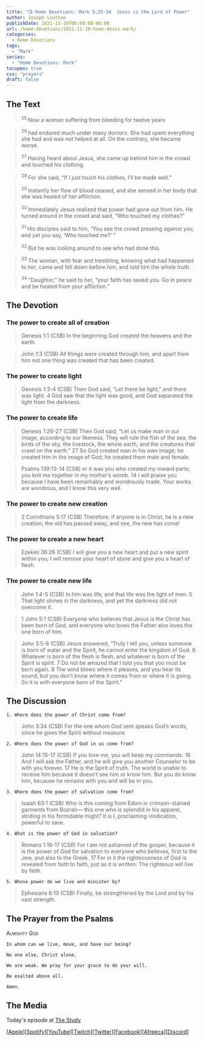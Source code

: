 ```yaml
---
title: "📺 Home Devotions: Mark 5:25-34	Jesus is the Lord of Power"
author: Joseph Louthan
publishDate: 2021-11-10T06:00:00-06:00
url: /home-devotions/2021-11-10-home-devos-mark/
categories:
  - Home Devotions
tags:
  - "Mark"
series:
  - "Home Devotions: Mark"
tocopen: true
css: "prayers"
draft: false
---
```

## The Text

><sup> 25 </sup> Now a woman suffering from bleeding for twelve years 

><sup> 26 </sup> had endured much under many doctors. She had spent everything she had and was not helped at all. On the contrary, she became worse. 

><sup> 27 </sup> Having heard about Jesus, she came up behind him in the crowd and touched his clothing. 

><sup> 28 </sup> For she said, “If I just touch his clothes, I’ll be made well.” 

><sup> 29 </sup> Instantly her flow of blood ceased, and she sensed in her body that she was healed of her affliction. 

><sup> 30 </sup> Immediately Jesus realized that power had gone out from him. He turned around in the crowd and said, “Who touched my clothes?” 

><sup> 31 </sup> His disciples said to him, “You see the crowd pressing against you, and yet you say, ‘Who touched me?’ ” 

><sup> 32 </sup> But he was looking around to see who had done this. 

><sup> 33 </sup> The woman, with fear and trembling, knowing what had happened to her, came and fell down before him, and told him the whole truth. 

><sup> 34 </sup> “Daughter,” he said to her, “your faith has saved you. Go in peace and be healed from your affliction.” 

## The Devotion

### The power to create all of creation

>Genesis 1:1 (CSB) In the beginning God created the heavens and the earth.

>John 1:3 (CSB) All things were created through him, and apart from him not one thing was created that has been created.

### The power to create light

>Genesis 1:3-4 (CSB) Then God said, “Let there be light,” and there was light. 4 God saw that the light was good, and God separated the light from the darkness.

### The power to create life

>Genesis 1:26-27 (CSB) Then God said, “Let us make man in our image, according to our likeness. They will rule the fish of the sea, the birds of the sky, the livestock, the whole earth, and the creatures that crawl on the earth.”
27 So God created man
in his own image;
he created him in the image of God;
he created them male and female.

>Psalms 139:13-14 (CSB) or it was you who created my inward parts;
you knit me together in my mother’s womb.
14 I will praise you
because I have been remarkably and wondrously made.
Your works are wondrous,
and I know this very well.

### The power to create new creation

>2 Corinthians 5:17 (CSB) Therefore, if anyone is in Christ, he is a new creation; the old has passed away, and see, the new has come!

### The power to create a new heart

>Ezekiel 36:26 (CSB) I will give you a new heart and put a new spirit within you; I will remove your heart of stone and give you a heart of flesh.

### The power to create new life

>John 1:4-5 (CSB) In him was life, and that life was the light of men. 5 That light shines in the darkness, and yet the darkness did not overcome it.

>1 John 5:1 (CSB) Everyone who believes that Jesus is the Christ has been born of God, and everyone who loves the Father also loves the one born of him.

>John 3:5-8 (CSB) Jesus answered, “Truly I tell you, unless someone is born of water and the Spirit, he cannot enter the kingdom of God. 6 Whatever is born of the flesh is flesh, and whatever is born of the Spirit is spirit. 7 Do not be amazed that I told you that you must be born again. 8 The wind blows where it pleases, and you hear its sound, but you don’t know where it comes from or where it is going. So it is with everyone born of the Spirit.”

## The Discussion

```text
1. Where does the power of Christ come from?
```

>John 3:34 (CSB) For the one whom God sent speaks God’s words, since he gives the Spirit without measure.

```text
2. Where does the power of God in us come from?
```

>John 14:15-17 (CSB) If you love me, you will keep my commands. 16 And I will ask the Father, and he will give you another Counselor to be with you forever. 17 He is the Spirit of truth. The world is unable to receive him because it doesn’t see him or know him. But you do know him, because he remains with you and will be in you.

```text
3. Where does the power of salvation come from?
```

>Isaiah 63:1 (CSB) Who is this coming from Edom
in crimson-stained garments from Bozrah—
this one who is splendid in his apparel,
striding in his formidable might?
It is I, proclaiming vindication,
powerful to save.

```text
4. What is the power of God in salvation?
```

>Romans 1:16-17 (CSB) For I am not ashamed of the gospel, because it is the power of God for salvation to everyone who believes, first to the Jew, and also to the Greek. 17 For in it the righteousness of God is revealed from faith to faith, just as it is written: The righteous will live by faith.

```text
5. Whose power do we live and minister by?
```

>Ephesians 6:10 (CSB) Finally, be strengthened by the Lord and by his vast strength.

## The Prayer from the Psalms

>

<div style='font-variant: small-caps;'>
Almighty God
</div>

```text
In whom can we live, move, and have our being?

No one else, Christ alone.

We are weak. We pray for your grace to do your will.

Be exalted above all.

Amen.
```

## The Media

Today's episode at [The Study](http://study.theologic.us/podcast/home-devotions-mark-525-34-jesus-is-the-lord-of-power)

\[[Apple](https://podcasts.apple.com/us/podcast/the-study/id1557102127)\]\[[Spotify](https://open.spotify.com/show/0Xs5qsNvWePyRqcmtOTPkR)\]\[[YouTube](http://youtube.theologic.us)\]\[[Twitch](http://twitch.theologic.us)\]\[[Twitter](https://twitter.com/theologic_us)\]\[[Facebook](https://www.facebook.com/groups/462231051477464)\]\[[Afreeca](https://bj.afreecatv.com/theologicus)\]\[[Discord](http://discord.theologic.us)\]
